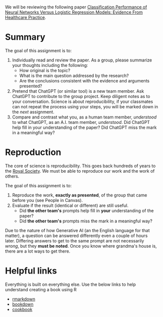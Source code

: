 We will be reviewing the following paper [Classification Performance of Neural Networks Versus Logistic Regression Models: Evidence From Healthcare Practice](https://doi.org/10.7759/cureus.22443).

# Summary

The goal of this assignment is to:

1. Individually read and review the paper.
   As a group, please summarize your thoughts including the following:
   * How original is the topic?
   * What is the main question addressed by the research?
   * Are the conclusions consistent with the evidence and arguments presented?
2. Pretend that ChatGPT (or similar tool) is a new team member.
   Ask ChatGPT to contribute to the group project.
   Keep diligent notes as to your conversation.
   Science is about reproducibility, if your classmates can not repeat the process using your steps, you will be marked down in the _next_ assignment.
3. Compare and contrast what you, as a human team member, _understood_ to what ChatGPT, as an A.I. team member, _understood_.
   Did ChatGPT help fill in your understanding of the paper?
   Did ChatGPT miss the mark in a meaningful way?

# Reproduction

The core of science is reproducibility.
This goes back hundreds of years to the [Royal Society](https://en.wikipedia.org/wiki/Royal_Society).
We must be able to reproduce our work and the work of others.

The goal of this assignment is to:

1. Reproduce the work, **exactly as presented**, of the group that came before you (see People in Canvas).
2. Evaluate if the result (identical or different) are still useful.
   * Did **the other team's** prompts help fill in **your** understanding of the paper?
   * Did **the other team's** prompts miss the mark in a meaningful way?

Due to the nature of how Generative AI (an the English language for that matter), a question can be answered differently even a couple of hours later.
Differing answers to get to the same prompt are not necessarily _wrong_, but they **must be noted**.
Once you know where grandma's house is, there are a lot ways to get there.

# Helpful links

Everything is built on everything else.
Use the below links to help understand creating a book using R

* [rmarkdown](https://bookdown.org/yihui/rmarkdown/)
* [bookdown](https://bookdown.org/yihui/bookdown/)
* [cookbook](https://bookdown.org/yihui/rmarkdown-cookbook/)
